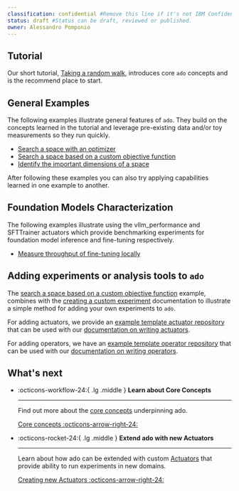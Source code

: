 ```yaml
---
classification: confidential #Remove this line if it's not IBM Confidential.
status: draft #Status can be draft, reviewed or published. 
owner: Alessandro Pomponio
---
```


## Tutorial

Our short tutorial, [Taking a random walk](random-walk.md),  introduces core `ado` concepts and is the recommend place to start.

## General Examples

The following examples illustrate general features of `ado`. 
They build on the concepts learned in the tutorial and leverage pre-existing data and/or toy measurements so they run quickly.  

- [Search a space with an optimizer](best-configuration-search.md)
- [Search a space based on a custom objective function](search-custom-objective.md)
- [Identify the important dimensions of a space](lhu.md)

After following these examples you can also try applying capabilities learned in one example to another. 

## Foundation Models Characterization

The following examples illustrate using the vllm_performance and SFTTrainer actuators which provide benchmarking experiments for
foundation model inference and fine-tuning respectively. 

- [Measure throughput of fine-tuning locally](finetune-locally.md)

## Adding experiments or analysis tools to `ado`

The [search a space based on a custom objective function](search-custom-objective.md) example, combines with the [creating a custom experiment](../actuators/creating-custom-experiments.md)
documentation to illustrate a simple method for adding your own experiments to `ado`.

For adding actuators, we provide an [example template actuator repository](https://github.ibm.com/Discovery-Orchestrator/example_actuator) that can be used with our
[documentation on writing actuators](../actuators/creating-actuator-classes.md).

For adding operators, we have an [example template operator repository](https://github.ibm.com/Discovery-Orchestrator/example_actuator) that can be used with our
[documentation on writing operators](../operators/creating-operators.md). 

## What's next

<div class="grid cards" markdown>

  -   :octicons-workflow-24:{ .lg .middle } __Learn about Core Concepts__

      ---

      Find out more about the [core concepts](../core-concepts/concepts.md) underpinning ado.

      [Core concepts :octicons-arrow-right-24:](../core-concepts/concepts.md)

-   :octicons-rocket-24:{ .lg .middle } __Extend ado with new Actuators__

    ---

    Learn about how ado can be extended with custom [Actuators](../actuators/working-with-actuators.md) that provide ability to run experiments in new domains.

    [Creating new Actuators :octicons-arrow-right-24:](../actuators/working-with-actuators.md)


</div>
